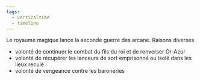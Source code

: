 ```yaml
---
tags:
  - verticaltime
  - timeline
---
```


<span 
	  class='ob-timelines' 
	  data-date='80-00-00-00' 
	  data-title='Seconde guerre des arcanes [80 - 92]' 
	  data-class='orange' 
	  data-img = 'Timeline Example/Timeline_2.jpg' 
	  data-type='range' 
	  data-end='92-00-00-00'> 
	  Le royaume magique lance la seconde guerre des arcane. 
	  </span>
Raisons diverses
- volonté de continuer le combat du fils du roi et de renverser Or-Azur
- volonté de récupérer les lanceurs de sort emprisonné ou isolé dans les lieux reculé
- volonté de vengeance contre les baroneries